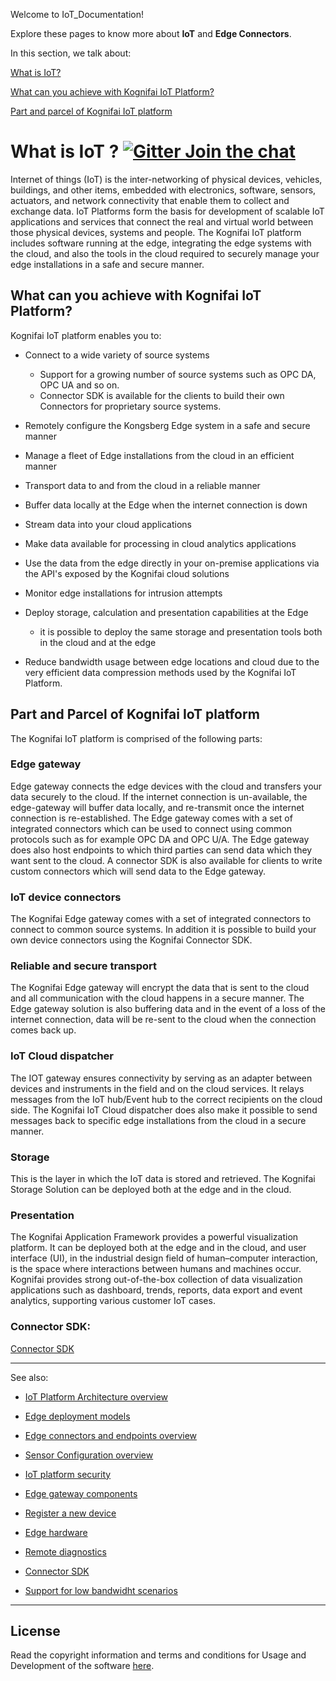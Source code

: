 Welcome to IoT_Documentation! 

Explore these pages to know more about **IoT** and **Edge Connectors**. 


In this section, we talk about:

[What is IoT?](https://github.com/kognifai/IoT#what-is-iot-----)

[What can you achieve with Kognifai IoT Platform?](https://github.com/kognifai/IoT#what-can-you-achieve-with-kognifai-iot-platform)

[Part and parcel of Kognifai IoT platform](https://github.com/kognifai/IoT#part-and-parcel-of-kognifai-iot-platform) 



# What is IoT ?    [![Gitter Join the chat](https://badges.gitter.im/Join%20Chat.svg)](https://gitter.im/kognifai/Lobby)

Internet of things (IoT) is the inter-networking of physical devices, vehicles, buildings, and other items, embedded with electronics, software, sensors, actuators, and network connectivity that enable them to collect and exchange data. IoT Platforms form the basis for development of scalable IoT applications and services that connect the real and virtual world between those physical devices, systems and people. The Kognifai IoT platform includes  software running at the edge, integrating the edge systems with the cloud, and also the tools in the cloud required to securely manage your edge installations in a safe and secure manner.

## What can you achieve with Kognifai IoT Platform?

Kognifai IoT platform enables you to:

- Connect to a wide variety of source systems
    - Support for a growing number of source systems such as OPC DA, OPC UA and so on.
    - Connector SDK is available for the clients to build their own Connectors for proprietary source systems.

- Remotely configure the Kongsberg Edge system in a safe and secure manner
- Manage a fleet of Edge installations from the cloud in an efficient manner
- Transport data to and from the cloud in a reliable manner
- Buffer data locally at the Edge when the internet connection is down
- Stream data into your cloud applications 
- Make data available for processing in cloud analytics applications
- Use the data from the edge directly in your on-premise applications via the API's exposed by the Kognifai cloud solutions
- Monitor edge installations for intrusion attempts
- Deploy storage, calculation and presentation capabilities at the Edge
    - it is possible to deploy the same storage and presentation tools both in the cloud and at the edge
- Reduce bandwidth usage between edge locations and cloud due to the very efficient data compression methods used by the Kognifai IoT Platform.

## Part and Parcel of Kognifai IoT platform

The Kognifai IoT platform is comprised of the following parts:

### Edge gateway
Edge gateway connects the edge devices with the cloud and transfers your data securely to the cloud. If the internet connection is un-available, the edge-gateway will buffer data locally, and re-transmit once the internet connection is re-established. The Edge gateway comes with a set of integrated connectors which can be used to connect using common protocols such as for example OPC DA and OPC U/A.  The Edge gateway does also host endpoints to which third parties can send data which they want sent to the cloud. A connector SDK is also available for clients to write custom connectors which will send data to the Edge gateway.

### IoT device connectors
The Kognifai Edge gateway comes with a set of integrated connectors to connect to common source systems. In addition it is possible to build your own device connectors using the Kognifai Connector SDK. 

### Reliable and secure transport
The Kognifai Edge gateway will encrypt the data that is sent to the cloud and all communication with the cloud happens in a secure manner. The Edge gateway solution is also buffering data and in the event of a loss of the internet connection, data will be re-sent to the cloud when the connection comes back up. 


### IoT Cloud dispatcher
The IOT gateway ensures connectivity by serving as an adapter between devices and instruments in the field and on the cloud services. It relays messages from the IoT hub/Event hub to the correct recipients on the cloud side. The Kognifai IoT Cloud dispatcher does also make it possible to send messages back to specific edge installations from the cloud in a secure manner.

### Storage
This is the layer in which the IoT data is stored and retrieved. The Kognifai Storage Solution can be deployed both at the edge and in the cloud. 

### Presentation
The Kognifai Application Framework provides a powerful visualization platform. It can be deployed both at the edge and in the cloud, and user interface (UI), in the industrial design field of human–computer interaction, is the space where interactions between humans and machines occur. Kognifai provides strong out-of-the-box collection of data visualization applications such as dashboard, trends, reports, data export and event analytics, supporting various customer IoT cases.

### Connector SDK:
[Connector SDK](https://github.com/kognifai/IoT/blob/master/SDK%20Documentation/Kognifai%20Connector%20SDK%20Overview.md)




--------------------------------------------------------------------------------------------------------------------------
See also:
- [IoT Platform Architecture overview](https://github.com/kognifai/IoT/blob/master/IoT%20Documentation/Overview%20-%20IoT%20Platform%20Architecture%20Overview.md)
- [Edge deployment models](https://github.com/kognifai/IoT/blob/master/IoT%20Documentation/Overview%20-%20Edge%20Deployment%20Models.md)
- [Edge connectors and endpoints overview](https://github.com/kognifai/IoT/blob/master/IoT%20Documentation/Overview%20%20Connectors%20and%20Endpoints%20.md)
- [Sensor Configuration overview](https://github.com/kognifai/IoT/blob/master/IoT%20Documentation/Overview%20-%20Sensor%20Configuration%20Overview.md)

- [IoT platform security](https://github.com/kognifai/IoT/blob/master/IoT%20Documentation/Overview%20-%20Security.md)
- [Edge gateway components](https://github.com/kognifai/IoT/blob/master/IoT%20Documentation/Edge%20Gateway%20Components.md)
- [Register a new device](https://github.com/kognifai/IoT/blob/master/IoT%20Documentation/Deploy-%20register%20a%20new%20edge%20device.md)
- [Edge hardware](https://github.com/kognifai/IoT/blob/master/IoT%20Documentation/Edge%20Hardware.md)
- [Remote diagnostics](https://github.com/kognifai/IoT/blob/master/IoT%20Documentation/Remote%20Diagnostics.md)
- [Connector SDK](https://github.com/kognifai/IoT/blob/master/SDK%20Documentation/Kognifai%20Connector%20SDK%20Overview.md)
- [Support for low bandwidht scenarios](https://github.com/kognifai/IoT/blob/master/IoT%20Documentation/Support%20for%20low%20bandwidth%20scenarios.md)
--------------------------------------------------------------------------------------------------------------------------






## License
Read the copyright information and terms and conditions for Usage and Development of the software [here](https://github.com/kognifai/Kognifai/blob/master/License.md#copyright--year-kongsberg-digital-as).



